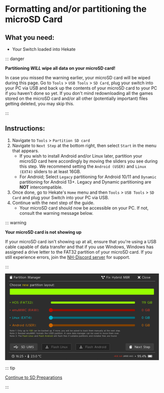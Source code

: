 # Formatting and/or partitioning the microSD Card

## What you need:

- Your Switch loaded into Hekate

::: danger

**Partitioning *WILL* wipe all data on your microSD card!**

In case you missed the warning earlier, your microSD card will be wiped during this page. Go to `Tools` > `USB Tools` > `SD Card`, plug your switch into your PC via USB and back up the contents of your microSD card to your PC if you haven't done so yet. If you don't mind redownloading all the games stored on the microSD card and/or all other (potentially important) files getting deleted, you may skip this.

:::

## Instructions:

1. Navigate to `Tools` > `Partition SD card`
1. Navigate to `Next Step` at the bottom right, then select `Start` in the menu that appears.
    - If you wish to install Android and/or Linux later, partition your microSD card here accordingly by moving the sliders you see during this step. We recommend setting the `Android (USER)` and `Linux (EXT4)` sliders to at least 16GB.
    - For Android; Select `Legacy` partitioning for Android 10/11 and `Dynamic` partitioning for Android 13+. Legacy and Dynamic partitioning are **NOT** intercompatible.
1. Once done, go to Hekate's `Home` menu and then `Tools` > `USB Tools` > `SD Card` and plug your Switch into your PC via USB.
1. Continue with the next step of the guide.
    - Your microSD card should now be accessible on your PC. If not, consult the warning message below.

::: warning

**Your microSD card is not showing up**

If your microSD card isn't showing up at all, ensure that you're using a USB cable capable of data transfer and that if you use Windows, Windows has assigned a drive letter to the FAT32 partition of your microSD card. If you still experience errors, join the [NH-Discord server](https://discord.gg/C29hYvh) for support.

:::

![hekate-partitioning-emu](img/hekate-partitioning-sys.png)

::: tip

[Continue to SD Preparations](sd_preparation)

:::
